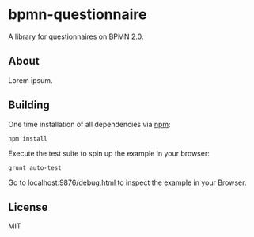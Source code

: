 # bpmn-questionnaire

A library for questionnaires on BPMN 2.0.

## About

Lorem ipsum.

## Building

One time installation of all dependencies via [npm](https://npmjs.org):

```
npm install
```


Execute the test suite to spin up the example in your browser:

```
grunt auto-test
```

Go to [localhost:9876/debug.html](http://localhost:9876/debug.html) to inspect the example in your Browser.


## License

MIT